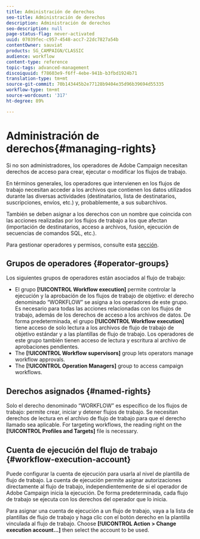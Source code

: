 ```yaml
---
title: Administración de derechos
seo-title: Administración de derechos
description: Administración de derechos
seo-description: null
page-status-flag: never-activated
uuid: 07039fec-c957-4548-acc7-22dc7827a54b
contentOwner: sauviat
products: SG_CAMPAIGN/CLASSIC
audience: workflow
content-type: reference
topic-tags: advanced-management
discoiquuid: f78603e9-f6ff-4ebe-941b-b3fbd1924b71
translation-type: tm+mt
source-git-commit: 70b143445b2e77128b9404e35d96b39694d55335
workflow-type: tm+mt
source-wordcount: '317'
ht-degree: 89%

---
```



# Administración de derechos{#managing-rights}

Si no son administradores, los operadores de Adobe Campaign necesitan derechos de acceso para crear, ejecutar o modificar los flujos de trabajo.

En términos generales, los operadores que intervienen en los flujos de trabajo necesitan acceder a los archivos que contienen los datos utilizados durante las diversas actividades (destinatarios, lista de destinatarios, suscripciones, envíos, etc.) y, probablemente, a sus subarchivos.

También se deben asignar a los derechos con un nombre que coincida con las acciones realizadas por los flujos de trabajo a los que afectan (importación de destinatarios, acceso a archivos, fusión, ejecución de secuencias de comandos SQL, etc.).

Para gestionar operadores y permisos, consulte esta [sección](../../platform/using/access-management.md).

## Grupos de operadores {#operator-groups}

Los siguientes grupos de operadores están asociados al flujo de trabajo:

* El grupo **[!UICONTROL Workflow execution]** permite controlar la ejecución y la aprobación de los flujos de trabajo de objetivo: el derecho denominado “WORKFLOW” se asigna a los operadores de este grupo. Es necesario para todas las acciones relacionadas con los flujos de trabajo, además de los derechos de acceso a los archivos de datos. De forma predeterminada, el grupo **[!UICONTROL Workflow execution]** tiene acceso de solo lectura a los archivos de flujo de trabajo de objetivo estándar y a las plantillas de flujo de trabajo. Los operadores de este grupo también tienen acceso de lectura y escritura al archivo de aprobaciones pendientes.
* The **[!UICONTROL Workflow supervisors]** group lets operators manage workflow approvals.
* The **[!UICONTROL Operation Managers]** group to access campaign workflows.

## Derechos asignados {#named-rights}

Solo el derecho denominado “WORKFLOW” es específico de los flujos de trabajo: permite crear, iniciar y detener flujos de trabajo. Se necesitan derechos de lectura en el archivo de flujo de trabajo para que el derecho llamado sea aplicable. For targeting workflows, the reading right on the **[!UICONTROL Profiles and Targets]** file is necessary.

## Cuenta de ejecución del flujo de trabajo {#workflow-execution-account}

Puede configurar la cuenta de ejecución para usarla al nivel de plantilla de flujo de trabajo. La cuenta de ejecución permite asignar autorizaciones directamente al flujo de trabajo, independientemente de si el operador de Adobe Campaign inicia la ejecución. De forma predeterminada, cada flujo de trabajo se ejecuta con los derechos del operador que lo inicia.

Para asignar una cuenta de ejecución a un flujo de trabajo, vaya a la lista de plantillas de flujo de trabajo y haga clic con el botón derecho en la plantilla vinculada al flujo de trabajo. Choose **[!UICONTROL Action > Change execution account...]** then select the account to be used.
